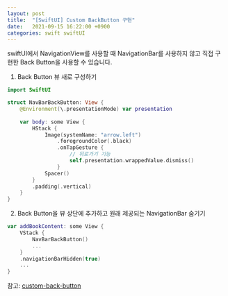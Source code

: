 ```yaml
---
layout: post
title:  "[SwiftUI] Custom BackButton 구현"
date:   2021-09-15 16:22:00 +0900
categories: swift swiftUI
---
```


swiftUI에서 NavigationView를 사용할 때 NavigationBar를 사용하지 않고 직접 구현한 Back Button을 사용할 수 있습니다.

1. Back Button 뷰 새로 구성하기    

```swift
import SwiftUI

struct NavBarBackButton: View {
    @Environment(\.presentationMode) var presentation
    
    var body: some View {
        HStack {
            Image(systemName: "arrow.left")
                .foregroundColor(.black)
                .onTapGesture {
                    // 뒤로가기 기능
                    self.presentation.wrappedValue.dismiss()
                }
            Spacer()
        }
        .padding(.vertical)
    }
}

```  

2. Back Button을 뷰 상단에 추가하고 원래 제공되는 NavigationBar 숨기기    

```swift
var addBookContent: some View {
    VStack {
        NavBarBackButton()
        ...
    }
    .navigationBarHidden(true)
    ...
}

```

참고: [custom-back-button](https://medium.com/@dinesh10c04/swiftui-adding-a-custom-back-button-to-navigation-bar-c96cd4e30f60)